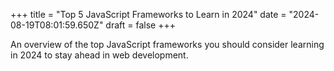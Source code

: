 +++
title = "Top 5 JavaScript Frameworks to Learn in 2024"
date = "2024-08-19T08:01:59.650Z"
draft = false
+++

  An overview of the top JavaScript frameworks you should consider learning in 2024 to stay ahead in web development.
        